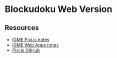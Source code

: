 # Blockudoku Web Version

## Resources
* [IGME Pixi.js notes](https://github.com/tonethar/IGME-230-Master/blob/master/notes/pixi-js-0.md)
* [IGME Web Apps notes](https://github.com/tonethar/IGME-230-Master/blob/master/notes/web-apps-0.md)
* [Pixi.js GitHub](https://github.com/pixijs/pixijs)
<!-- * [name](URL) -->
<!-- https://github.com/HauntedPineapple/IGME-230-Master/blob/master/notes/HW-circle-blast-1.md -->